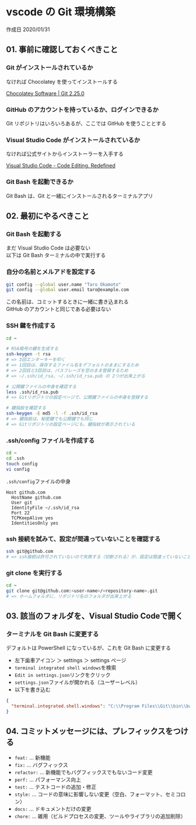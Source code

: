 # vscode の Git 環境構築

作成日 2020/01/31

## 01. 事前に確認しておくべきこと

### Git がインストールされているか

なければ Chocolatey を使ってインストールする

[Chocolatey Software \| Git 2\.25\.0](https://chocolatey.org/packages/git)

### GitHub のアカウントを持っているか、ログインできるか

Git リポジトリはいろいろあるが、ここでは GitHub を使うこととする

### Visual Studio Code がインストールされているか

なければ公式サイトからインストーラーを入手する

[Visual Studio Code \- Code Editing\. Redefined](https://code.visualstudio.com/)

### Git Bash を起動できるか

Git Bash は、Git と一緒にインストールされるターミナルアプリ

## 02. 最初にやるべきこと

### Git Bash を起動する

まだ Visual Studio Code は必要ない\
以下は Git Bash ターミナルの中で実行する

### 自分の名前とメルアドを設定する

```bash
git config --global user.name "Taro Okamoto"
git config --global user.email taro@example.com
```

この名前は、コミットするときに一緒に書き込まれる\
GitHub のアカウントと同じである必要はない

### SSH 鍵を作成する

```bash
cd ~

# RSA暗号の鍵を生成する
ssh-keygen -t rsa
# => 3回エンターキーを叩く
# => 1回目は、保存するファイル名をデフォルトのままにするため
# => 2回目と3回目は、パスフレーズを空のまま登録するため
# => ~/.ssh/id_rsa, ~/.ssh/id_rsa.pub の 2つが出来上がる

# 公開鍵ファイルの中身を確認する
less .ssh/id_rsa.pub
# => Gitリポジトリの設定ページで、公開鍵ファイルの中身を登録する

# 鍵指紋を確認する
ssh-keygen -E md5 -l -f .ssh/id_rsa
# => 鍵指紋は、秘密鍵でも公開鍵でも同じ
# => Gitリポジトリの設定ページにも、鍵指紋が表示されている
```

### .ssh/config ファイルを作成する

```bash
cd ~
cd .ssh
touch config
vi config
```

`.ssh/config`ファイルの中身

```text
Host github.com
  HostName github.com
  User git
  IdentityFile ~/.ssh/id_rsa
  Port 22
  TCPKeepAlive yes
  IdentitiesOnly yes
```

### ssh 接続を試みて、設定が間違っていないことを確認する

```bash
ssh git@github.com
# => ssh接続は許可されていないので失敗する（切断される）が、設定は間違っていないことがわかる
```

### git clone を実行する

```bash
cd ~
git clone git@github.com:<user-name>/<repository-name>.git
# => ホームフォルダに、リポジトリ名のフォルダが出来上がる
```

## 03. 該当のフォルダを、Visual Studio Codeで開く

### ターミナルを Git Bash に変更する

デフォルトは PowerShell になっているが、これを Git Bash に変更する

- 左下歯車アイコン ＞ settings ＞ settings ページ
- `terminal integrated shell windows`を検索
- `Edit in settings.json`リンクをクリック
- `settings.json`ファイルが開かれる（ユーザーレベル）
- 以下を書き込む

```json
{
  "terminal.integrated.shell.windows": "C:\\Program Files\\Git\\bin\\bash.exe"
}
```

## 04. コミットメッセージには、プレフィックスをつける

- `feat:` ... 新機能
- `fix:` ... バグフィックス
- `refactor:` ... 新機能でもバグフィックスでもないコード変更
- `perf:` ... パフォーマンス向上
- `test:` ... テストコードの追加・修正
- `style:` ... コードの意味に影響しない変更（空白、フォーマット、セミコロン）
- `docs:` ... ドキュメントだけの変更
- `chore:` ... 雑用（ビルドプロセスの変更、ツールやライブラリの追加削除）
